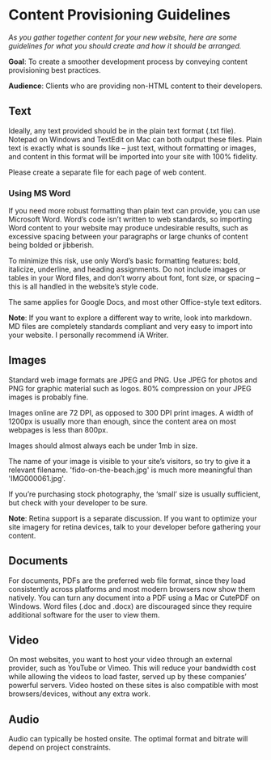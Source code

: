 # Content Provisioning Guidelines
*As you gather together content for your new website, here are some guidelines for what you should create and how it should be arranged.*

**Goal**: To create a smoother development process by conveying content provisioning best practices.

**Audience**: Clients who are providing non-HTML content to their developers.

## Text
Ideally, any text provided should be in the plain text format (.txt file). Notepad on Windows and TextEdit on Mac can both output these files. Plain text is exactly what is sounds like – just text, without formatting or images, and content in this format will be imported into your site with 100% fidelity.

Please create a separate file for each page of web content.

### Using MS Word
If you need more robust formatting than plain text can provide, you can use Microsoft Word. Word’s code isn’t written to web standards, so importing Word content to your website may produce undesirable results, such as excessive spacing between your paragraphs or large chunks of content being bolded or jibberish. 

To minimize this risk, use only Word’s basic formatting features: bold, italicize, underline, and heading assignments. Do not include images or tables in your Word files, and don’t worry about font, font size, or spacing – this is all handled in the website’s style code.

The same applies for Google Docs, and most other Office-style text editors.

**Note**: If you want to explore a different way to write, look into markdown. MD files are completely standards compliant and very easy to import into your website. I personally recommend iA Writer.

## Images
Standard web image formats are JPEG and PNG. Use JPEG for photos and PNG for graphic material such as logos. 80% compression on your JPEG images is probably fine.

Images online are 72 DPI, as opposed to 300 DPI print images.
A width of 1200px is usually more than enough, since the content area on most webpages is less than 800px.

Images should almost always each be under 1mb in size.

The name of your image is visible to your site’s visitors, so try to give it a relevant filename. 'fido-on-the-beach.jpg' is much more meaningful than 'IMG000061.jpg'.

If you’re purchasing stock photography, the ‘small’ size is usually sufficient, but check with your developer to be sure.

**Note**: Retina support is a separate discussion. If you want to optimize your site imagery for retina devices, talk to your developer before gathering your content.

## Documents
For documents, PDFs are the preferred web file format, since they load consistently across platforms and most modern browsers now show them natively. You can turn any document into a PDF using a Mac or CutePDF on Windows. Word files (.doc and .docx) are discouraged since they require additional software for the user to view them.

## Video
On most websites, you want to host your video through an external provider, such as YouTube or Vimeo. This will reduce your bandwidth cost while allowing the videos to load faster, served up by these companies’ powerful servers. Video hosted on these sites is also compatible with most browsers/devices, without any extra work. 

## Audio
Audio can typically be hosted onsite. The optimal format and bitrate will depend on project constraints. 